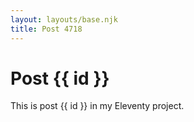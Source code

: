 ```yaml
---
layout: layouts/base.njk
title: Post 4718
---
```


# Post {{ id }}

This is post {{ id }} in my Eleventy project.
